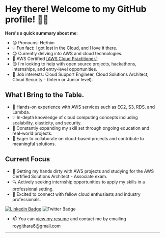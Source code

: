 # Hey there! Welcome to my GitHub profile! 👋🏾

**Here's a quick summary about me**:

- 😊 Pronouns: He/him
- 💡 Fun fact: I got lost in the Cloud, and I love it there.
- 😊 Currently delving into AWS and cloud technologies.
- 📜 AWS Certified [\[AWS Cloud Practitioner.\]](https://www.credly.com/badges/661534d9-692e-4585-beef-5cd06e8958cf)
- 😊 I’m looking to help with open source projects, hackathons, internships, and entry-level opportunities.
- 💼 Job interests: Cloud Support Engineer, Cloud Solutions Architect, Cloud Security - (Intern or Junior level).

## What I Bring to the Table.
- 🚀 Hands-on experience with AWS services such as EC2, S3, RDS, and Lambda.
- 💡 In-depth knowledge of cloud computing concepts including scalability, elasticity, and security.
- 🌱 Constantly expanding my skill set through ongoing education and real-world projects.
- 💼 Eager to collaborate on cloud-based projects and contribute to meaningful solutions.

## Current Focus
- 🔧 Getting my hands dirty with AWS projects and studying for the AWS Certified Solutions Architect - Associate exam.
- 🔍 Actively seeking internship opportunities to apply my skills in a professional setting.
- 🌟 Excited to connect with fellow cloud enthusiasts and industry professionals.




 [![Linkedin Badge](https://img.shields.io/badge/-RoyKibe-blue?style=for-the-badge&logo=Linkedin&logoColor=white&link=https://www.linkedin.com/in/roy-githara-60634322a/)](https://www.linkedin.com/in/roy-githara-60634322a/) ![Twitter Badge](https://img.shields.io/badge/-RoyKibe-blue?style=for-the-badge&logo=Twitter&logoColor=white&link=https://twitter.com/RoyGithara)




- 📫 You can [view my resume](#) and contact me by emailing roygithara6@gmail.com

---
